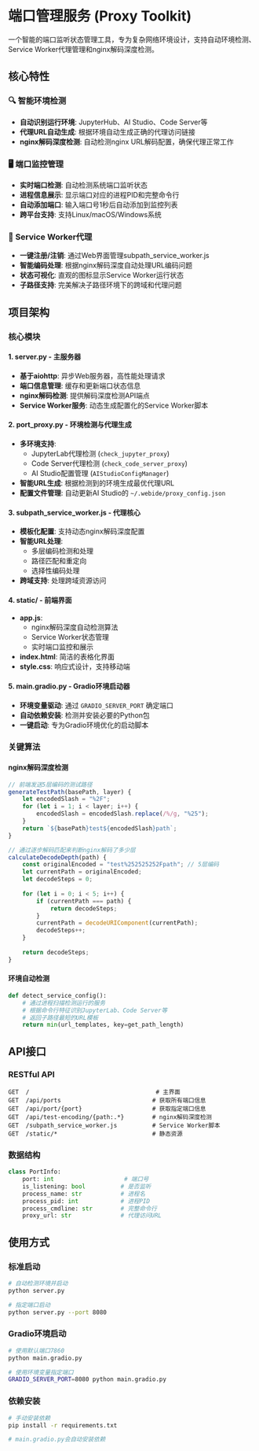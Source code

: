 # 端口管理服务 (Proxy Toolkit)

一个智能的端口监听状态管理工具，专为复杂网络环境设计，支持自动环境检测、Service Worker代理管理和nginx解码深度检测。

## 核心特性

### 🔍 智能环境检测
- **自动识别运行环境**: JupyterHub、AI Studio、Code Server等
- **代理URL自动生成**: 根据环境自动生成正确的代理访问链接
- **nginx解码深度检测**: 自动检测nginx URL解码配置，确保代理正常工作

### 🖥️ 端口监控管理
- **实时端口检测**: 自动检测系统端口监听状态
- **进程信息展示**: 显示端口对应的进程PID和完整命令行
- **自动添加端口**: 输入端口号1秒后自动添加到监控列表
- **跨平台支持**: 支持Linux/macOS/Windows系统

### 🔧 Service Worker代理
- **一键注册/注销**: 通过Web界面管理subpath_service_worker.js
- **智能编码处理**: 根据nginx解码深度自动处理URL编码问题
- **状态可视化**: 直观的图标显示Service Worker运行状态
- **子路径支持**: 完美解决子路径环境下的跨域和代理问题

## 项目架构

### 核心模块

#### 1. **server.py** - 主服务器
- **基于aiohttp**: 异步Web服务器，高性能处理请求
- **端口信息管理**: 缓存和更新端口状态信息
- **nginx解码检测**: 提供解码深度检测API端点
- **Service Worker服务**: 动态生成配置化的Service Worker脚本

#### 2. **port_proxy.py** - 环境检测与代理生成
- **多环境支持**: 
  - JupyterLab代理检测 (`check_jupyter_proxy`)
  - Code Server代理检测 (`check_code_server_proxy`)
  - AI Studio配置管理 (`AIStudioConfigManager`)
- **智能URL生成**: 根据检测到的环境生成最优代理URL
- **配置文件管理**: 自动更新AI Studio的 `~/.webide/proxy_config.json`

#### 3. **subpath_service_worker.js** - 代理核心
- **模板化配置**: 支持动态nginx解码深度配置
- **智能URL处理**: 
  - 多层编码检测和处理
  - 路径匹配和重定向
  - 选择性编码处理
- **跨域支持**: 处理跨域资源访问

#### 4. **static/** - 前端界面
- **app.js**: 
  - nginx解码深度自动检测算法
  - Service Worker状态管理
  - 实时端口监控和展示
- **index.html**: 简洁的表格化界面
- **style.css**: 响应式设计，支持移动端

#### 5. **main.gradio.py** - Gradio环境启动器
- **环境变量驱动**: 通过 `GRADIO_SERVER_PORT` 确定端口
- **自动依赖安装**: 检测并安装必要的Python包
- **一键启动**: 专为Gradio环境优化的启动脚本

### 关键算法

#### nginx解码深度检测
```javascript
// 前端发送5层编码的测试路径
generateTestPath(basePath, layer) {
    let encodedSlash = "%2F";
    for (let i = 1; i < layer; i++) {
        encodedSlash = encodedSlash.replace(/%/g, "%25");
    }
    return `${basePath}test${encodedSlash}path`;
}

// 通过逐步解码匹配来判断nginx解码了多少层
calculateDecodeDepth(path) {
    const originalEncoded = "test%252525252Fpath"; // 5层编码
    let currentPath = originalEncoded;
    let decodeSteps = 0;
    
    for (let i = 0; i < 5; i++) {
        if (currentPath === path) {
            return decodeSteps;
        }
        currentPath = decodeURIComponent(currentPath);
        decodeSteps++;
    }
    
    return decodeSteps;
}
```

#### 环境自动检测
```python
def detect_service_config():
    # 通过进程扫描检测运行的服务
    # 根据命令行特征识别JupyterLab、Code Server等
    # 返回子路径最短的URL模板
    return min(url_templates, key=get_path_length)
```

## API接口

### RESTful API
```
GET  /                                    # 主界面
GET  /api/ports                          # 获取所有端口信息
GET  /api/port/{port}                    # 获取指定端口信息
GET  /api/test-encoding/{path:.*}        # nginx解码深度检测
GET  /subpath_service_worker.js          # Service Worker脚本
GET  /static/*                           # 静态资源
```

### 数据结构
```python
class PortInfo:
    port: int                    # 端口号
    is_listening: bool          # 是否监听
    process_name: str           # 进程名
    process_pid: int            # 进程PID  
    process_cmdline: str        # 完整命令行
    proxy_url: str              # 代理访问URL
```

## 使用方式

### 标准启动
```bash
# 自动检测环境并启动
python server.py

# 指定端口启动
python server.py --port 8080
```

### Gradio环境启动
```bash
# 使用默认端口7860
python main.gradio.py

# 使用环境变量指定端口
GRADIO_SERVER_PORT=8080 python main.gradio.py
```

### 依赖安装
```bash
# 手动安装依赖
pip install -r requirements.txt

# main.gradio.py会自动安装依赖
```